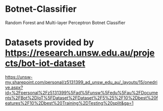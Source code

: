 # Botnet-Classifier
Random Forest and Multi-layer Perceptron Botnet Classifier

# Datasets provided by https://research.unsw.edu.au/projects/bot-iot-dataset
https://unsw-my.sharepoint.com/personal/z5131399_ad_unsw_edu_au/_layouts/15/onedrive.aspx?id=%2Fpersonal%2Fz5131399%5Fad%5Funsw%5Fedu%5Fau%2FDocuments%2FBot%2DIoT%5FDataset%2FDataset%2F5%25%2F10%2Dbest%20features%2F10%2Dbest%20Training%2DTesting%20split&ga=1
